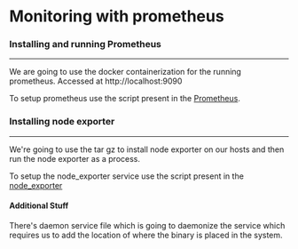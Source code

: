 # Monitoring with prometheus
### Installing and running Prometheus
---
We are going to use the docker containerization for the running prometheus. Accessed at http://localhost:9090

To setup prometheus use the script present in the [Prometheus](promtheus/).


### Installing node exporter
---
We're going to use the tar gz to install node exporter on our hosts
and then run the node exporter as a process.

To setup the node_exporter service use the script present in the [node_exporter](node_exporter/)

#### Additional Stuff
There's daemon service file which is going to daemonize the service which requires us to add the location of where the binary is placed in the system.
